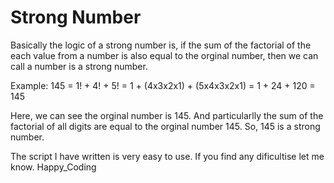 # Strong Number

Basically the logic of a strong number is, if the sum of the factorial of the each value from a number is also equal to the orginal number, then we can call a number is a strong number. 

Example: 
145 = 1! + 4! + 5!
    = 1 + (4x3x2x1) + (5x4x3x2x1)
    = 1 + 24 + 120
    = 145

Here, we can see the orginal number is 145. And particularlly the sum of the factorial of all digits are equal to the orginal number 145. So, 145 is a strong number.

The script I have written is very easy to use. If you find any dificultise let me know. 
Happy_Coding
